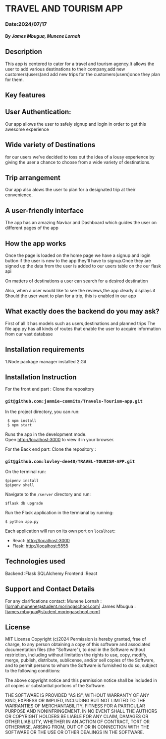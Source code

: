 # TRAVEL AND TOURISM APP 
### Date:2024/07/17
#### By *James Mbugua, Munene Lornah*
## Description 
This app is centered to cater for a travel and tourism agency.It allows the user to add various destinations to their company,add new customers(users)and add new trips for the customers(users)once they plan for them.
## Key features

## User Authentication:
Our app allows the user to safely signup and login in order to get this awesome experience
## Wide variety of Destinations
for our users we've decided to toss out the idea of a lousy experience by giving the user a chance to choose from a wide variety of destinations.

## Trip arrangement
Our app also alows the user to plan for a designated trip at their convenience.
## A user-friendly interface
The app has an amazing Navbar and Dashboard which guides the user on different pages of the app

## How the app works
Once the page is loaded on the home page we have a signup and login button
if the user is new to the app they'll have to signup.Once they are signed up the data from the user is added to our users table on the our flask api

On matters of destinations a user can search for a desired destination

Also, when a user would like to see the reviews,the app clearly displays it
Should the user want to plan for a trip, this is enabled in our app

## What exactly does the backend do you may ask?
First of all it has models such as users,destinations and planned trips
The file app.py has all kinds of routes that enable the user to acquire information from our vast database


## Installation requirements
1.Node package manager installed
2.Git

## Installation Instruction
For the front end part :
Clone the repository
### `git@github.com:jammie-commits/Travels-Tourism-app.git`
In the project directory, you can run:
```console
 $ npm install
 $ npm start
 ```

Runs the app in the development mode.\
Open [http://localhost:3000](http://localhost:3000) to view it in your browser.

For the Back end part:
Clone the repository :
### `git@github.com:luvley-dee48/TRAVEL-TOURISM-APP.git`
On the terminal run:
```console
$pipenv install
$pipenv shell
```

Navigate to the `/server` directory and run:
```console
$flask db upgrade 
```
Run the Flask application in the termianal by running:
```console
$ python app.py
```
Each application will run on its own port on `localhost`:

- React: [http://localhost:3000](http://localhost:3000)
- Flask: [http://localhost:5555](http://localhost:5555)
## Technologies used 
Backend :Flask SQLAlchemy 
Frontend :React
## Support and Contact Details
For any clarifications contact:
Munene Lornah : [lornah.munene@student.moringaschool.com]
James Mbugua :[james.mbugua@student.moringaschool.com]
## License
MIT License
Copyright (c)2024 
Permission is hereby granted, free of charge, to any person obtaining a copy of this software and associated documentation files (the "Software"), to deal in the Software without restriction, including without limitation the rights to use, copy, modify, merge, publish, distribute, sublicense, and/or sell copies of the Software, and to permit persons to whom the Software is furnished to do so, subject to the following conditions:

The above copyright notice and this permission notice shall be included in all copies or substantial portions of the Software.

THE SOFTWARE IS PROVIDED "AS IS", WITHOUT WARRANTY OF ANY KIND, EXPRESS OR IMPLIED, INCLUDING BUT NOT LIMITED TO THE WARRANTIES OF MERCHANTABILITY, FITNESS FOR A PARTICULAR PURPOSE AND NONINFRINGEMENT. IN NO EVENT SHALL THE AUTHORS OR COPYRIGHT HOLDERS BE LIABLE FOR ANY CLAIM, DAMAGES OR OTHER LIABILITY, WHETHER IN AN ACTION OF CONTRACT, TORT OR OTHERWISE, ARISING FROM, OUT OF OR IN CONNECTION WITH THE SOFTWARE OR THE USE OR OTHER DEALINGS IN THE SOFTWARE.



